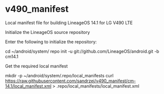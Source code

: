 # v490_manifest

Local manifest file for building LineageOS 14.1 for LG V490 LTE

Initialize the LineageOS source repository

Enter the following to initialize the repository:

cd ~/android/system/
repo init -u git://github.com/LineageOS/android.git -b cm14.1

Get the required local manifest

mkdir -p ~/android/system/.repo/local_manifests
curl https://raw.githubusercontent.com/sandrzej/v490_manifest/cm-14.1/local_manifest.xml > .repo/local_manifests/local_manifest.xml
